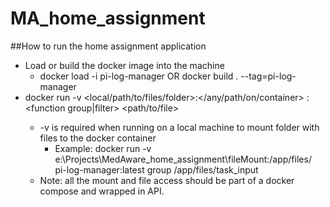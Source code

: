 # MA_home_assignment

##How to run the home assignment application

-   Load or build the docker image into the machine
    -   docker load -i pi-log-manager OR docker build . --tag=pi-log-manager
-   docker run -v <local/path/to/files/folder>:</any/path/on/container> <image-name>:<image-tag> <function group|filter> <path/to/file>
    -   -v is required when running on a local machine to mount folder with files to the docker container
        -   Example: docker run -v e:\Projects\MedAware_home_assignment\fileMount:/app/files/ pi-log-manager:latest group /app/files/task_input
    -   Note: all the mount and file access should be part of a docker compose and wrapped in API.
